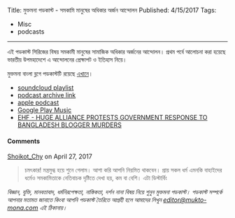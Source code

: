 Title: মুক্তমনা পডকাস্ট - সমকামি মানুষের অধিকার অর্জন আন্দোলন
Published: 4/15/2017
Tags:
  - Misc
  - podcasts
---
এই পডকাস্ট সিরিজের বিষয় সমকামী মানুষের সামাজিক অধিকার অর্জনের আন্দোলন। প্রথম পর্বে আলোচনা করা হয়েছে ভারতীয় উপমহাদেশে এ আন্দোলনের প্রেক্ষাপট ও ইতিহাস নিয়ে।

মুক্তমনা বাংলা ব্লগে পডকাস্টটি রয়েছে [এখানে](https://drive.google.com/open?id=1uLabE6Obx3A9y0Oayk_y7W0Ap43r8bVN)।

- [soundcloud playlist](https://soundcloud.com/mukto-mona)
- [podcast archive link](http://web.archive.org/web/20191023151006/http://podcast.mukto-mona.com)
- [apple podcast](https://podcasts.apple.com/us/podcast/id1212085883)
- [Google Play Music](https://play.google.com/music/listen#/ps/Izc4javhi5igs66olhdfex42cxa)
- [EHF - HUGE ALLIANCE PROTESTS GOVERNMENT RESPONSE TO BANGLADESH BLOGGER MURDERS](https://humanistfederation.eu/huge-alliance-protests-government-response-bangladesh-blogger-murders/)

#### Comments
[Shoikot_Chy](https://disqus.com/by/Shoikot_Chy/) on April 27, 2017
> চমৎকার! মন্ত্রমুগ্ধ হয়ে শুনে গেলাম। আশা করি আপনি নিয়মিত থাকবেন।
প্রায় সকল ধর্ম এমনকি বাহাইদের ধর্মেও সমকামিতাকে নেতিবাচক দৃষ্টিতে দেখা হয়, কম বা বেশি। এটা ডিস্টার্বিং

_বিজ্ঞান, যুক্তি, মানবতাবাদ, ধর্মনিরপেক্ষতা, নাস্তিকতা, দর্শন নানা বিষয় নিয়ে শুনুন মুক্তমনা পডকাস্ট। পডকাস্ট সম্পর্কে আপনার মতামত জানাতে কিংবা আপনি পডকাস্ট তৈরিতে আগ্রহী হলে আমাদের লিখুন editor@mukto-mona.com এই ঠিকানায়।_
